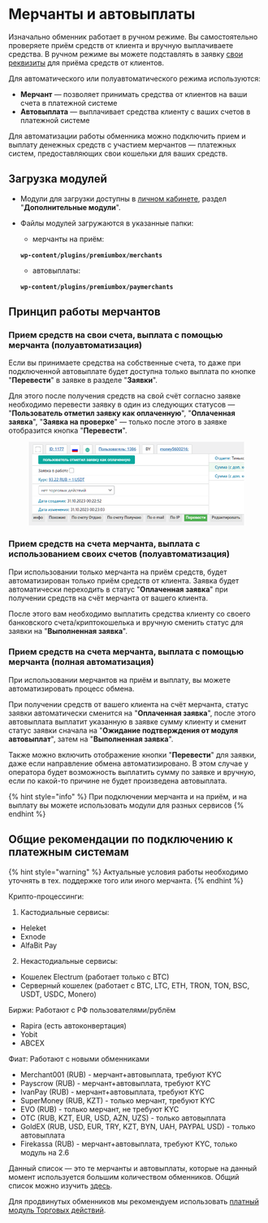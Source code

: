 # Мерчанты и автовыплаты

Изначально обменник работает в ручном режиме. Вы самостоятельно проверяете приём средств от клиента и вручную выплачиваете средства. В ручном режиме вы можете подставлять в заявку [свои реквизиты](https://premium.gitbook.io/main/osnovnye-nastroiki/merchanty-i-avtovyplaty/merchanty/ispolzovanie-svoikh-kart-koshelkov-schetov) для приёма средств от клиентов.

Для автоматического или полуавтоматического режима используются:

* **Мерчант** — позволяет принимать средства от клиентов на ваши счета в платежной системе
* **Автовыплата** — выплачивает средства клиенту с ваших счетов в платежной системе

Для автоматизации работы обменника можно подключить прием и выплату денежных средств с участием мерчантов — платежных систем, предоставляющих свои кошельки для ваших средств.

## Загрузка модулей

* Модули для загрузки доступны в [личном кабинете](https://premiumexchanger.com/uscripts/), раздел "**Дополнительные модули**".
*   Файлы модулей загружаются в указанные папки:

    * мерчанты на приём:

    **`wp-content/plugins/premiumbox/merchants`**

    * автовыплаты:

    **`wp-content/plugins/premiumbox/paymerchants`**

## Принцип работы мерчантов

### Прием средств на свои счета, выплата с помощью мерчанта (полуавтоматизация)

Если вы принимаете средства на собственные счета, то даже при подключенной автовыплате будет доступна только выплата по кнопке "**Перевести**" в заявке в разделе "**Заявки**".

Для этого после получения средств на свой счёт согласно заявке необходимо перевести заявку в один из следующих статусов — "**Пользователь отметил заявку как оплаченную**", "**Оплаченная заявка**", "**Заявка на проверке**" — только после этого в заявке отобразится кнопка "**Перевести**".

<figure><img src="../../.gitbook/assets/image (736).png" alt=""><figcaption></figcaption></figure>

### Прием средств на счета мерчанта, выплата с использованием своих счетов (полуавтоматизация)

При использовании только мерчанта на приём средств, будет автоматизирован только приём средств от клиента. Заявка будет автоматически переходить в статус "**Оплаченная заявка**" при получении средств на счёт мерчанта от вашего клиента.

После этого вам необходимо выплатить средства клиенту со своего банковского счета/криптокошелька и вручную сменить статус для заявки на "**Выполненная заявка**".

### Прием средств на счета мерчанта, выплата с помощью мерчанта (полная автоматизация)

При использовании мерчантов на приём и выплату, вы можете автоматизировать процесс обмена.

При получении средств от вашего клиента на счёт мерчанта, статус заявки автоматически сменится на "**Оплаченная заявка**", после этого автовыплата выплатит указанную в заявке сумму клиенту и сменит статус заявки сначала на "**Ожидание подтверждения от модуля автовыплат**", затем на "**Выполненная заявка**".

Также можно включить отображение кнопки "**Перевести**" для заявки, даже если направление обмена автоматизировано. В этом случае у оператора будет возможность выплатить сумму по заявке и вручную, если по какой-то причине не будет произведена автовыплата.

{% hint style="info" %}
При подключении мерчанта и на приём, и на выплату вы можете использовать модули для разных сервисов
{% endhint %}

## Общие рекомендации по подключению к платежным системам

{% hint style="warning" %}
Актуальные условия работы необходимо уточнять в тех. поддержке того или иного мерчанта.
{% endhint %}

Крипто-процессинги:

1. Кастодиальные сервисы:

* Heleket
* Exnode
* AlfaBit Pay

2. Некастодиальные сервисы:

* Кошелек Electrum (работает только с BTC)
* Серверный кошелек (работает с BTC, LTC, ETH, TRON, TON, BSC, USDT, USDC, Monero)

Биржи: Работают с РФ пользователями/рублём

* Rapira (есть автоконвертация)
* Yobit
* ABCEX

Фиат: Работают с новыми обменниками

* Merchant001 (RUB) - мерчант+автовыплата, требуют KYC
* Payscrow (RUB) - мерчант+автовыплата, требуют KYC
* IvanPay (RUB) - мерчант+автовыплата, требуют KYC
* SuperMoney (RUB, KZT) - только мерчант, требуют KYC
* EVO (RUB) - только мерчант, не требуют KYC
* OTC (RUB, KZT, EUR, USD, AZN, UZS) - только автовыплата
* GoldEX (RUB, USD, EUR, TRY, KZT, BYN, UAH, PAYPAL USD) - только автовыплата
* Firekassa (RUB) - мерчант+автовыплата, требуют KYC, только модуль на 2.6

Данный список — это те мерчанты и автовыплаты, которые на данный момент используется большим количеством обменников. Общий список можно изучить [здесь](https://premiumexchanger.com/modules/).

Для продвинутых обменников мы рекомендуем использовать [платный модуль Торговых действий](https://premiumexchanger.com/tradeapi/).
